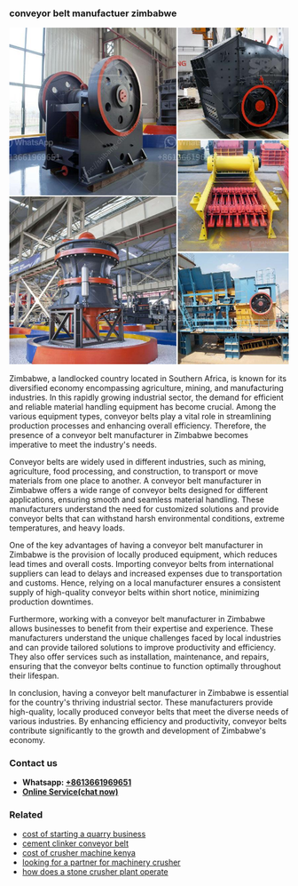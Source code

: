 <h3>conveyor belt manufactuer zimbabwe</h3><img src='1708309337.jpg' alt=''><p>Zimbabwe, a landlocked country located in Southern Africa, is known for its diversified economy encompassing agriculture, mining, and manufacturing industries. In this rapidly growing industrial sector, the demand for efficient and reliable material handling equipment has become crucial. Among the various equipment types, conveyor belts play a vital role in streamlining production processes and enhancing overall efficiency. Therefore, the presence of a conveyor belt manufacturer in Zimbabwe becomes imperative to meet the industry's needs.</p><p>Conveyor belts are widely used in different industries, such as mining, agriculture, food processing, and construction, to transport or move materials from one place to another. A conveyor belt manufacturer in Zimbabwe offers a wide range of conveyor belts designed for different applications, ensuring smooth and seamless material handling. These manufacturers understand the need for customized solutions and provide conveyor belts that can withstand harsh environmental conditions, extreme temperatures, and heavy loads.</p><p>One of the key advantages of having a conveyor belt manufacturer in Zimbabwe is the provision of locally produced equipment, which reduces lead times and overall costs. Importing conveyor belts from international suppliers can lead to delays and increased expenses due to transportation and customs. Hence, relying on a local manufacturer ensures a consistent supply of high-quality conveyor belts within short notice, minimizing production downtimes.</p><p>Furthermore, working with a conveyor belt manufacturer in Zimbabwe allows businesses to benefit from their expertise and experience. These manufacturers understand the unique challenges faced by local industries and can provide tailored solutions to improve productivity and efficiency. They also offer services such as installation, maintenance, and repairs, ensuring that the conveyor belts continue to function optimally throughout their lifespan.</p><p>In conclusion, having a conveyor belt manufacturer in Zimbabwe is essential for the country's thriving industrial sector. These manufacturers provide high-quality, locally produced conveyor belts that meet the diverse needs of various industries. By enhancing efficiency and productivity, conveyor belts contribute significantly to the growth and development of Zimbabwe's economy.</p><h3>Contact us</h3><ul><li><strong>Whatsapp:&nbsp;<a href="https://wa.me/8613661969651">+8613661969651</a></strong></li><li><a href="https://swt.shibang-china.com/?git&amp;zhl&amp;conveyor belt manufactuer zimbabwe"><strong>Online Service(chat now)</strong></a></li></ul><h3>Related</h3><ul><li><a href='cost of starting a quarry business.md'>cost of starting a quarry business</a></li><li><a href='cement clinker conveyor belt.md'>cement clinker conveyor belt</a></li><li><a href='cost of crusher machine kenya.md'>cost of crusher machine kenya</a></li><li><a href='looking for a partner for machinery crusher.md'>looking for a partner for machinery crusher</a></li><li><a href='how does a stone crusher plant operate.md'>how does a stone crusher plant operate</a></li></ul>